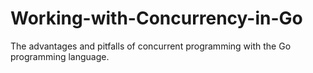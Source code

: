 # Working-with-Concurrency-in-Go
The advantages and pitfalls of concurrent programming with the Go programming language.
